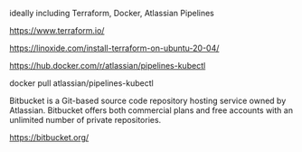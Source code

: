 ideally including Terraform, Docker, Atlassian Pipelines


https://www.terraform.io/


https://linoxide.com/install-terraform-on-ubuntu-20-04/


https://hub.docker.com/r/atlassian/pipelines-kubectl

docker pull atlassian/pipelines-kubectl


Bitbucket is a Git-based source code repository hosting service owned by Atlassian. Bitbucket offers both commercial plans and free accounts with an unlimited number of private repositories.

https://bitbucket.org/